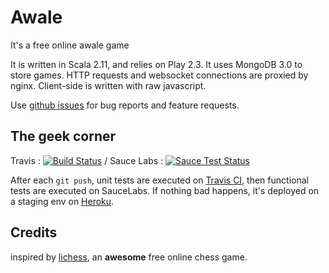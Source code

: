 Awale
=====

It's a free online awale game

It is written in Scala 2.11, and relies on Play 2.3. It uses MongoDB 3.0 to store games. HTTP requests and websocket connections are proxied by nginx. Client-side is written with raw javascript.

Use [github issues](https://github.com/YannMoisan/awale/issues) for bug reports and feature requests.

The geek corner
---------------
Travis : [![Build Status](https://travis-ci.org/YannMoisan/awale.svg?branch=master)](https://travis-ci.org/YannMoisan/awale) / Sauce Labs : [![Sauce Test Status](https://saucelabs.com/buildstatus/yamo93)](https://saucelabs.com/u/yamo93)

After each `git push`, unit tests are executed on [Travis CI](https://travis-ci.org/YannMoisan/awale), then functional tests are executed on SauceLabs. If nothing bad happens, it's deployed on a staging env on [Heroku](http://awale.herokuapp.com/).

Credits
-------
inspired by [lichess](lichess.org), an **awesome** free online chess game.

